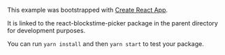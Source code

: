 This example was bootstrapped with [Create React App](https://github.com/facebook/create-react-app).

It is linked to the react-blockstime-picker package in the parent directory for development purposes.

You can run `yarn install` and then `yarn start` to test your package.
